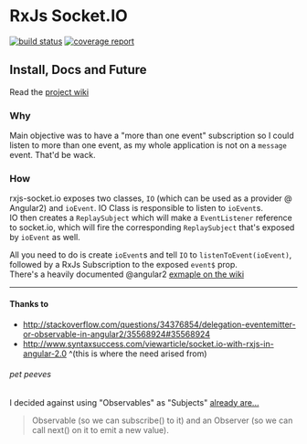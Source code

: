 # RxJs Socket.IO
<a href="https://gitlab.com/moshmage/rxjs-socket.io/commits/master"><img alt="build status" src="https://gitlab.com/moshmage/rxjs-socket.io/badges/master/build.svg" /></a> <a href="https://gitlab.com/moshmage/rxjs-socket.io/commits/master"><img alt="coverage report" src="https://gitlab.com/moshmage/rxjs-socket.io/badges/master/coverage.svg" /></a>

## Install, Docs and Future
Read the [project wiki](https://gitlab.com/moshmage/rxjs-socket.io/wikis/home)

### Why
Main objective was to have a "more than one event" subscription so I could listen to more than one event, as my
whole application is not on a `message` event. That'd be wack.

### How
rxjs-socket.io exposes two classes, `IO` (which can be used as a provider @ Angular2) and `ioEvent`. IO Class is responsible to listen to `ioEvent`s.    
IO then creates a `ReplaySubject` which will make a `EventListener` reference to socket.io, which will fire the corresponding `ReplaySubject` that's exposed by `ioEvent` as well.

All you need to do is create `ioEvent`s and tell `IO` to `listenToEvent(ioEvent)`, followed by a RxJs Subscription to the exposed `event$` prop.    
There's a heavily documented @angular2 [exmaple on the wiki](heavy-commented-@angular-example)

---

#### Thanks to

- http://stackoverflow.com/questions/34376854/delegation-eventemitter-or-observable-in-angular2/35568924#35568924
- http://www.syntaxsuccess.com/viewarticle/socket.io-with-rxjs-in-angular-2.0 ^(this is where the need arised from)

###### pet peeves

I decided against using "Observables" as "Subjects" [already are...](http://stackoverflow.com/questions/34376854/delegation-eventemitter-or-observable-in-angular2/35568924#35568924)

> Observable (so we can subscribe() to it) and an Observer (so we can call next() on it to emit a new value).
